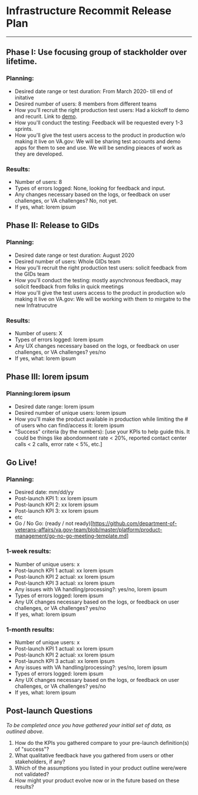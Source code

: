 # Infrastructure Recommit Release Plan

---
## Phase I: Use focusing group of stackholder over lifetime.

### Planning:
- Desired date range or test duration: From March 2020- till end of initative 
- Desired number of users: 8 members from different teams
- How you'll recruit the right production test users: Had a kickoff to demo and recurit. Link to [demo](https://zoom.us/rec/share/2ZNFJaH52m9LU53I5ErgfYkOPovnT6a8hCRL-adYzEau_n2EWFjjhxcTFs9H2591).
- How you'll conduct the testing: Feedback will be requested every 1-3 sprints.
- How you'll give the test users access to the product in production w/o making it live on VA.gov: We will be sharing test accounts and demo apps for them to see and use. We will be sending pieaces of work as they are developed.

### Results:
- Number of users: 8
- Types of errors logged: None, looking for feedback and input.
- Any changes necessary based on the logs, or feedback on user challenges, or VA challenges? No, not yet.
- If yes, what: lorem ipsum


## Phase II: Release to GIDs

### Planning:
- Desired date range or test duration: August 2020
- Desired number of users: Whole GIDs team
- How you'll recruit the right production test users: solicit feedback from the GIDs team
- How you'll conduct the testing: mostly asynchronous feedback, may solicit feedback from folks in quick meetings
- How you'll give the test users access to the product in production w/o making it live on VA.gov: We will be working with them to mirgatre to the new Infratrucutre

### Results:
- Number of users: X
- Types of errors logged: lorem ipsum
- Any UX changes necessary based on the logs, or feedback on user challenges, or VA challenges? yes/no 
- If yes, what: lorem ipsum

## Phase III: lorem ipsum

### Planning:lorem ipsum
- Desired date range: lorem ipsum
- Desired number of unique users: lorem ipsum
- How you'll make the product available in production while limiting the # of users who can find/access it: lorem ipsum
- "Success" criteria (by the numbers): [use your KPIs to help guide this. It could be things like abondomnent rate < 20%, reported contact center calls < 2 calls, error rate < 5%, etc.]


## Go Live!

### Planning:
- Desired date: mm/dd/yy
- Post-launch KPI 1: xx lorem ipsum
- Post-launch KPI 2: xx lorem ipsum
- Post-launch KPI 3: xx lorem ipsum
- etc
- Go / No Go: (ready / not ready)[https://github.com/department-of-veterans-affairs/va.gov-team/blob/master/platform/product-management/go-no-go-meeting-template.md]

### 1-week results:
- Number of unique users: x
- Post-launch KPI 1 actual: xx lorem ipsum
- Post-launch KPI 2 actual: xx lorem ipsum
- Post-launch KPI 3 actual: xx lorem ipsum
- Any issues with VA handling/processing?: yes/no, lorem ipsum
- Types of errors logged: lorem ipsum
- Any UX changes necessary based on the logs, or feedback on user challenges, or VA challenges? yes/no 
- If yes, what: lorem ipsum

### 1-month results:
- Number of unique users: x
- Post-launch KPI 1 actual: xx lorem ipsum
- Post-launch KPI 2 actual: xx lorem ipsum
- Post-launch KPI 3 actual: xx lorem ipsum
- Any issues with VA handling/processing?: yes/no, lorem ipsum
- Types of errors logged: lorem ipsum
- Any UX changes necessary based on the logs, or feedback on user challenges, or VA challenges? yes/no 
- If yes, what: lorem ipsum



## Post-launch Questions 

_To be completed once you have gathered your initial set of data, as outlined above._ 

1. How do the KPIs you gathered compare to your pre-launch definition(s) of "success"?
2. What qualitative feedback have you gathered from users or other stakeholders, if any?
3. Which of the assumptions you listed in your product outline were/were not validated? 
4. How might your product evolve now or in the future based on these results?

